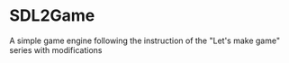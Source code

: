 # SDL2Game
 A simple game engine following the instruction of the "Let's make game" series with modifications
